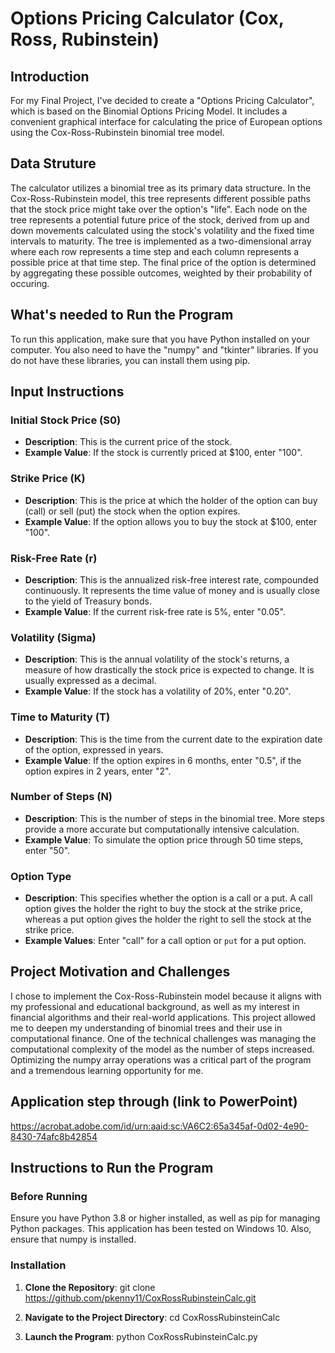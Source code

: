 # Options Pricing Calculator (Cox, Ross, Rubinstein)

## Introduction
For my Final Project, I've decided to create a "Options Pricing Calculator", which is based on the Binomial Options Pricing Model. It includes a convenient graphical interface for calculating the price of European options using the Cox-Ross-Rubinstein binomial tree model.

## Data Struture
The calculator utilizes a binomial tree as its primary data structure. In the Cox-Ross-Rubinstein model, this tree represents different possible paths that the stock price might take over the option's "life". Each node on the tree represents a potential future price of the stock, derived from up and down movements calculated using the stock's volatility and the fixed time intervals to maturity. The tree is implemented as a two-dimensional array where each row represents a time step and each column represents a possible price at that time step. The final price of the option is determined by aggregating these possible outcomes, weighted by their probability of occuring.

## What's needed to Run the Program
To run this application, make sure that you have Python installed on your computer. You also need to have the "numpy" and "tkinter" libraries. If you do not have these libraries, you can install them using pip.

## Input Instructions
### Initial Stock Price (S0)
- **Description**: This is the current price of the stock.
- **Example Value**: If the stock is currently priced at $100, enter "100".

### Strike Price (K)
- **Description**: This is the price at which the holder of the option can buy (call) or sell (put) the stock when the option expires.
- **Example Value**: If the option allows you to buy the stock at $100, enter "100".

### Risk-Free Rate (r)
- **Description**: This is the annualized risk-free interest rate, compounded continuously. It represents the time value of money and is usually close to the yield of Treasury bonds.
- **Example Value**: If the current risk-free rate is 5%, enter "0.05".

### Volatility (Sigma)
- **Description**: This is the annual volatility of the stock's returns, a measure of how drastically the stock price is expected to change. It is usually expressed as a decimal.
- **Example Value**: If the stock has a volatility of 20%, enter "0.20".

### Time to Maturity (T)
- **Description**: This is the time from the current date to the expiration date of the option, expressed in years.
- **Example Value**: If the option expires in 6 months, enter "0.5", if the option expires in 2 years, enter "2". 

### Number of Steps (N)
- **Description**: This is the number of steps in the binomial tree. More steps provide a more accurate but computationally intensive calculation.
- **Example Value**: To simulate the option price through 50 time steps, enter "50".

### Option Type
- **Description**: This specifies whether the option is a call or a put. A call option gives the holder the right to buy the stock at the strike price, whereas a put option gives the holder the right to sell the stock at the strike price.
- **Example Values**: Enter "call" for a call option or `put` for a put option.

## Project Motivation and Challenges
I chose to implement the Cox-Ross-Rubinstein model because it aligns with my professional and educational background, as well as my interest in financial algorithms and their real-world applications. This project allowed me to deepen my understanding of binomial trees and their use in computational finance. One of the technical challenges was managing the computational complexity of the model as the number of steps increased. Optimizing the numpy array operations was a critical part of the program and a tremendous learning opportunity for me.

## Application step through (link to PowerPoint)

https://acrobat.adobe.com/id/urn:aaid:sc:VA6C2:65a345af-0d02-4e90-8430-74afc8b42854

## Instructions to Run the Program

### Before Running
Ensure you have Python 3.8 or higher installed, as well as pip for managing Python packages. This application has been tested on Windows 10. Also, ensure that numpy is installed.

### Installation
1. **Clone the Repository**: git clone https://github.com/pkenny11/CoxRossRubinsteinCalc.git

3. **Navigate to the Project Directory**: cd CoxRossRubinsteinCalc

4. **Launch the Program**: python CoxRossRubinsteinCalc.py
